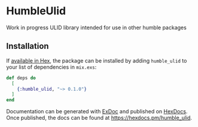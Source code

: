 # HumbleUlid

Work in progress ULID library intended for use in other humble packages

## Installation

If [available in Hex](https://hex.pm/docs/publish), the package can be installed
by adding `humble_ulid` to your list of dependencies in `mix.exs`:

```elixir
def deps do
  [
    {:humble_ulid, "~> 0.1.0"}
  ]
end
```

Documentation can be generated with [ExDoc](https://github.com/elixir-lang/ex_doc)
and published on [HexDocs](https://hexdocs.pm). Once published, the docs can
be found at <https://hexdocs.pm/humble_ulid>.

